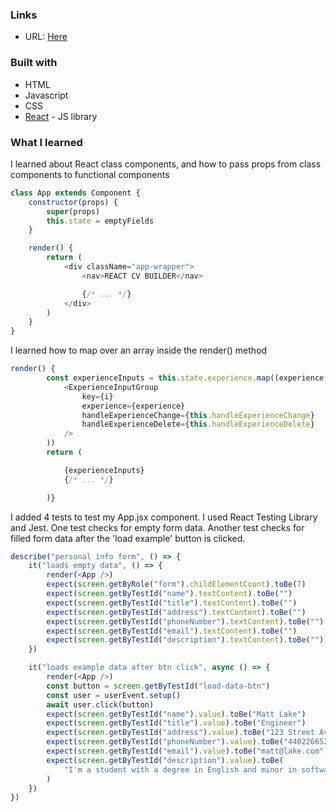 ### Links

-   URL: [Here](https://aflo7.github.io/cv-builder/)

### Built with

-   HTML
-   Javascript
-   CSS
-   [React](https://reactjs.org/) - JS library

### What I learned

I learned about React class components, and how to pass props from class components to functional components

```js
class App extends Component {
    constructor(props) {
        super(props)
        this.state = emptyFields
    }

    render() {
        return (
            <div className="app-wrapper">
                <nav>REACT CV BUILDER</nav>

                {/* ... */}
            </div>
        )
    }
}
```

I learned how to map over an array inside the render() method

```js
render() {
        const experienceInputs = this.state.experience.map((experience, i) => (
            <ExperienceInputGroup
                key={i}
                experience={experience}
                handleExperienceChange={this.handleExperienceChange}
                handleExperienceDelete={this.handleExperienceDelete}
            />
        ))
        return (

            {experienceInputs}
            {/* ... */}

        )}
```

I added 4 tests to test my App.jsx component. I used React Testing Library and Jest. One test checks for empty form data. Another test checks for filled form data after the 'load example' button is clicked.

```js
describe("personal info form", () => {
    it("loads empty data", () => {
        render(<App />)
        expect(screen.getByRole("form").childElementCount).toBe(7)
        expect(screen.getByTestId("name").textContent).toBe("")
        expect(screen.getByTestId("title").textContent).toBe("")
        expect(screen.getByTestId("address").textContent).toBe("")
        expect(screen.getByTestId("phoneNumber").textContent).toBe("")
        expect(screen.getByTestId("email").textContent).toBe("")
        expect(screen.getByTestId("description").textContent).toBe("")
    })

    it("loads example data after btn click", async () => {
        render(<App />)
        const button = screen.getByTestId("load-data-btn")
        const user = userEvent.setup()
        await user.click(button)
        expect(screen.getByTestId("name").value).toBe("Matt Lake")
        expect(screen.getByTestId("title").value).toBe("Engineer")
        expect(screen.getByTestId("address").value).toBe("123 Street Ave")
        expect(screen.getByTestId("phoneNumber").value).toBe("4402266521")
        expect(screen.getByTestId("email").value).toBe("matt@lake.com")
        expect(screen.getByTestId("description").value).toBe(
            "I'm a student with a degree in English and minor in software engineering. I have experience with the Python programming language."
        )
    })
})
```